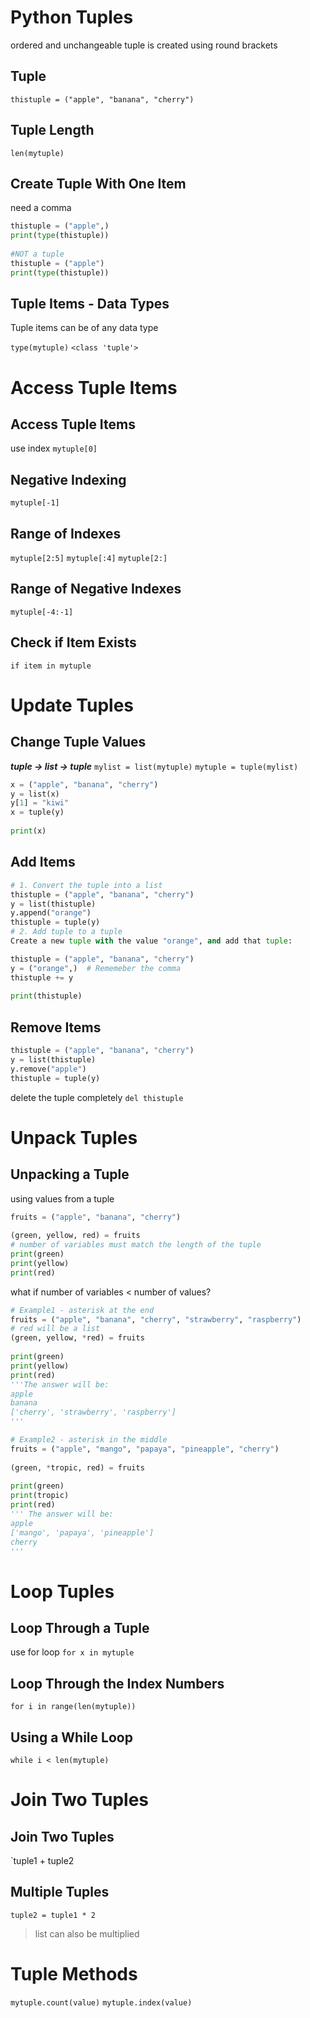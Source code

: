 # Python Tuples 

ordered and unchangeable
tuple is created using round brackets 
## Tuple 
`thistuple = ("apple", "banana", "cherry")`

## Tuple Length 
`len(mytuple)`

## Create Tuple With One Item 
need a comma
```python 
thistuple = ("apple",)  
print(type(thistuple))  
  
#NOT a tuple  
thistuple = ("apple")  
print(type(thistuple))
```

## Tuple Items - Data Types 
Tuple items can be of any data type 

`type(mytuple)`
`<class 'tuple'>`

# Access Tuple Items
## Access Tuple Items 
use index `mytuple[0]`

## Negative Indexing 
`mytuple[-1]`

## Range of Indexes 
`mytuple[2:5]`
`mytuple[:4]`
`mytuple[2:]`

## Range of Negative Indexes 
`mytuple[-4:-1]`

## Check if Item Exists 
`if item in mytuple`

# Update Tuples 
## Change Tuple Values 
***tuple → list → tuple***
`mylist = list(mytuple)`
`mytuple = tuple(mylist)` 
```python 
x = ("apple", "banana", "cherry")  
y = list(x)  
y[1] = "kiwi"  
x = tuple(y)  
  
print(x)
```

## Add Items 
```python 
# 1. Convert the tuple into a list
thistuple = ("apple", "banana", "cherry")  
y = list(thistuple)  
y.append("orange")  
thistuple = tuple(y)
# 2. Add tuple to a tuple 
Create a new tuple with the value "orange", and add that tuple:

thistuple = ("apple", "banana", "cherry")  
y = ("orange",)  # Rememeber the comma
thistuple += y  
  
print(thistuple)
```

## Remove Items 
```python 
thistuple = ("apple", "banana", "cherry")  
y = list(thistuple)  
y.remove("apple")  
thistuple = tuple(y)
```
delete the tuple completely
`del thistuple`

# Unpack Tuples 
## Unpacking a Tuple 
using values from a tuple 
```python 
fruits = ("apple", "banana", "cherry")  
  
(green, yellow, red) = fruits  
# number of variables must match the length of the tuple
print(green)  
print(yellow)  
print(red)
```

what if number of variables < number of values?
```python 
# Example1 - asterisk at the end
fruits = ("apple", "banana", "cherry", "strawberry", "raspberry")  
# red will be a list
(green, yellow, *red) = fruits  
  
print(green)  
print(yellow)  
print(red)
'''The answer will be:
apple
banana
['cherry', 'strawberry', 'raspberry']
'''

# Example2 - asterisk in the middle 
fruits = ("apple", "mango", "papaya", "pineapple", "cherry")  
  
(green, *tropic, red) = fruits  
  
print(green)  
print(tropic)  
print(red)
''' The answer will be:
apple
['mango', 'papaya', 'pineapple']
cherry
'''
```

# Loop Tuples 
## Loop Through a Tuple 
use for loop 
`for x in mytuple`

## Loop Through the Index Numbers 
`for i in range(len(mytuple))`

## Using a While Loop 
`while i < len(mytuple)`

# Join Two Tuples 
## Join Two Tuples 
`tuple1 + tuple2 

## Multiple Tuples 
`tuple2 = tuple1 * 2` 
> list can also be multiplied

# Tuple Methods 
`mytuple.count(value)`
`mytuple.index(value)`